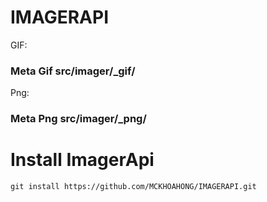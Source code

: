 # IMAGERAPI
GIF:
### Meta Gif src/imager/_gif/ ###
Png:
### Meta Png src/imager/_png/ ###

# Install ImagerApi #
```JS
git install https://github.com/MCKHOAHONG/IMAGERAPI.git
```
